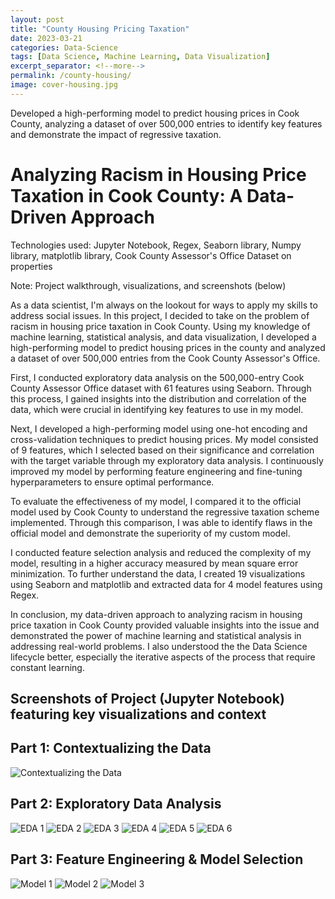 ```yaml
---
layout: post
title: "County Housing Pricing Taxation"
date: 2023-03-21
categories: Data-Science
tags: [Data Science, Machine Learning, Data Visualization]
excerpt_separator: <!--more-->
permalink: /county-housing/
image: cover-housing.jpg
---
```


Developed a high-performing model to predict housing prices in Cook County, analyzing a dataset of over 500,000 entries to identify key features and demonstrate the impact of regressive taxation.

<!--more-->
# Analyzing Racism in Housing Price Taxation in Cook County: A Data-Driven Approach 

Technologies used: Jupyter Notebook, Regex, Seaborn library, Numpy library, matplotlib library, Cook County Assessor's Office Dataset on properties

Note: Project walkthrough, visualizations, and screenshots (below)

As a data scientist, I'm always on the lookout for ways to apply my skills to address social issues. In this project, I decided to take on the problem of racism in housing price taxation in Cook County. Using my knowledge of machine learning, statistical analysis, and data visualization, I developed a high-performing model to predict housing prices in the county and analyzed a dataset of over 500,000 entries from the Cook County Assessor's Office.

First, I conducted exploratory data analysis on the 500,000-entry Cook County Assessor Office dataset with 61 features using Seaborn. Through this process, I gained insights into the distribution and correlation of the data, which were crucial in identifying key features to use in my model.

Next, I developed a high-performing model using one-hot encoding and cross-validation techniques to predict housing prices. My model consisted of 9 features, which I selected based on their significance and correlation with the target variable through my exploratory data analysis. I continuously improved my model by performing feature engineering and fine-tuning hyperparameters to ensure optimal performance.

To evaluate the effectiveness of my model, I compared it to the official model used by Cook County to understand the regressive taxation scheme implemented. Through this comparison, I was able to identify flaws in the official model and demonstrate the superiority of my custom model.

I conducted feature selection analysis and reduced the complexity of my model, resulting in a higher accuracy measured by mean square error minimization. To further understand the data, I created 19 visualizations using Seaborn and matplotlib and extracted data for 4 model features using Regex.

In conclusion, my data-driven approach to analyzing racism in housing price taxation in Cook County provided valuable insights into the issue and demonstrated the power of machine learning and statistical analysis in addressing real-world problems. I also understood the the Data Science lifecycle better, especially the iterative aspects of the process that require constant learning.

## Screenshots of Project (Jupyter Notebook) featuring key visualizations and context

## Part 1: Contextualizing the Data
![Contextualizing the Data](../images/cook-1.png)

## Part 2: Exploratory Data Analysis
![EDA 1](../images/cook-2.png)
![EDA 2](../images/cook-3.png)
![EDA 3](../images/cook-4.png)
![EDA 4](../images/cook-5.png)
![EDA 5](../images/cook-6.png)
![EDA 6](../images/cook-7.png)

## Part 3: Feature Engineering & Model Selection
![Model 1](../images/cook-8.png)
![Model 2](../images/cook-9.png)
![Model 3](../images/cook-10.png)
